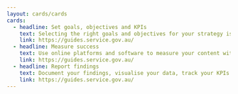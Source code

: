 ```yaml
---
layout: cards/cards
cards:
  - headline: Set goals, objectives and KPIs
    text: Selecting the right goals and objectives for your strategy is vital to measure success. Then the right metrics and Key Performance Indicators (KPIs) will help you track progress. 
    link: https://guides.service.gov.au/
  - headline: Measure success
    text: Use online platforms and software to measure your content with metrics. 
    link: https://guides.service.gov.au/
  - headline: Report findings
    text: Document your findings, visualise your data, track your KPIs to show performance and build it into a report. Then communicate it to the right people.
    link: https://guides.service.gov.au/
---
```


